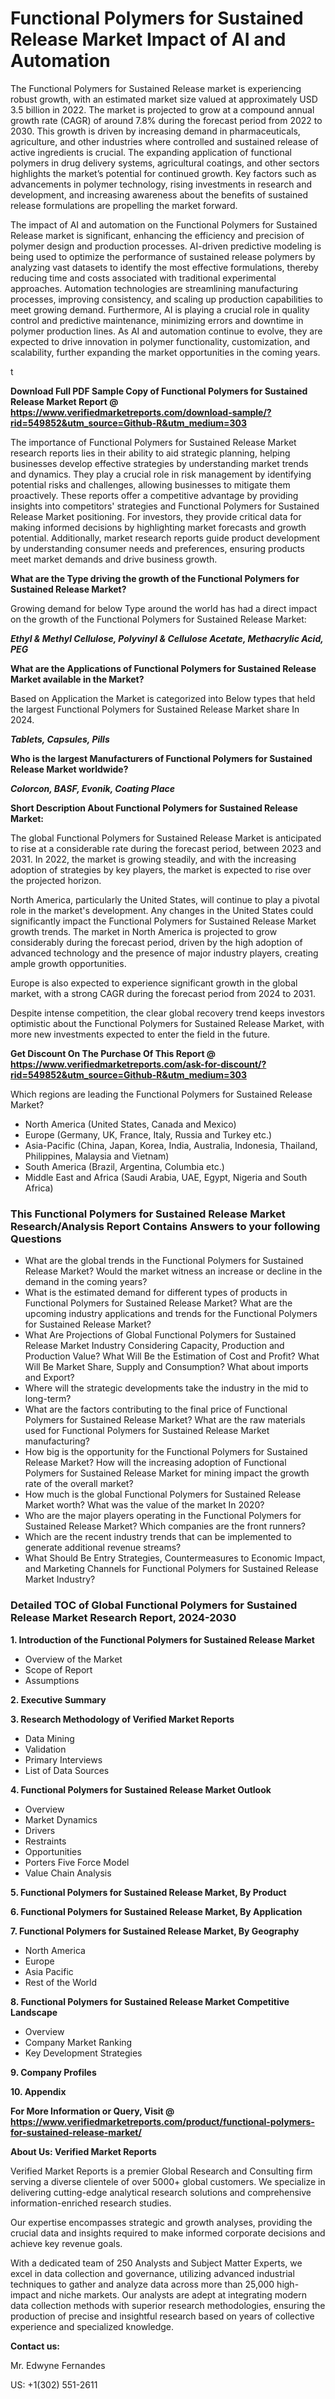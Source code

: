 <meta name="title" content="Global Functional Polymers for Sustained Release Market Impact of AI and Automation"><meta name="description" content="The Functional Polymers for Sustained Release market is experiencing robust growth, with an estimated market size valued at approximately USD 3.5 billion in 2022. The "><meta name="title" content="Functional Polymers for Sustained Release Market Size, Share, Scope, Trends, Growth, Opportunities, Analysis, Forecast"><h1>Functional Polymers for Sustained Release Market Impact of AI and Automation</h1><p>The Functional Polymers for Sustained Release market is experiencing robust growth, with an estimated market size valued at approximately USD 3.5 billion in 2022. The market is projected to grow at a compound annual growth rate (CAGR) of around 7.8% during the forecast period from 2022 to 2030. This growth is driven by increasing demand in pharmaceuticals, agriculture, and other industries where controlled and sustained release of active ingredients is crucial. The expanding application of functional polymers in drug delivery systems, agricultural coatings, and other sectors highlights the market’s potential for continued growth. Key factors such as advancements in polymer technology, rising investments in research and development, and increasing awareness about the benefits of sustained release formulations are propelling the market forward.</p><p>The impact of AI and automation on the Functional Polymers for Sustained Release market is significant, enhancing the efficiency and precision of polymer design and production processes. AI-driven predictive modeling is being used to optimize the performance of sustained release polymers by analyzing vast datasets to identify the most effective formulations, thereby reducing time and costs associated with traditional experimental approaches. Automation technologies are streamlining manufacturing processes, improving consistency, and scaling up production capabilities to meet growing demand. Furthermore, AI is playing a crucial role in quality control and predictive maintenance, minimizing errors and downtime in polymer production lines. As AI and automation continue to evolve, they are expected to drive innovation in polymer functionality, customization, and scalability, further expanding the market opportunities in the coming years.</p>t</p><p id="" class=""><strong>Download Full PDF Sample Copy of Functional Polymers for Sustained Release Market Report @ <a href="https://www.verifiedmarketreports.com/download-sample/?rid=549852&utm_source=Github-R&utm_medium=303" target="_blank">https://www.verifiedmarketreports.com/download-sample/?rid=549852&utm_source=Github-R&utm_medium=303</a></strong></p><p>The importance of&nbsp;Functional Polymers for Sustained Release Market research reports lies in their ability to aid strategic planning, helping businesses develop effective strategies by understanding market trends and dynamics. They play a crucial role in risk management by identifying potential risks and challenges, allowing businesses to mitigate them proactively. These reports offer a competitive advantage by providing insights into competitors' strategies and Functional Polymers for Sustained Release Market positioning. For investors, they provide critical data for making informed decisions by highlighting market forecasts and growth potential. Additionally, market research reports guide product development by understanding consumer needs and preferences, ensuring products meet market demands and drive business growth.</p><p><strong>What are the&nbsp;Type driving the growth of the Functional Polymers for Sustained Release Market?</strong></p><p id="" class="">Growing demand for below Type around the world has had a direct impact on the growth of the Functional Polymers for Sustained Release Market:</p><em><strong>Ethyl & Methyl Cellulose, Polyvinyl & Cellulose Acetate, Methacrylic Acid, PEG</strong></em></p><strong>What are the&nbsp;Applications&nbsp;of Functional Polymers for Sustained Release Market available in the Market?</strong></p><p id="" class="">Based on Application the Market is categorized into Below types that held the largest Functional Polymers for Sustained Release Market share In 2024.</p><em><strong>Tablets, Capsules, Pills</strong></em></p><strong>Who is the largest Manufacturers of Functional Polymers for Sustained Release Market worldwide?</strong></p><p><em><strong>Colorcon, BASF, Evonik, Coating Place</strong></em></p><p id="" class=""><strong>Short Description About Functional Polymers for Sustained Release Market:</strong></p><p>The global Functional Polymers for Sustained Release Market is anticipated to rise at a considerable rate during the forecast period, between 2023 and 2031. In 2022, the market is growing steadily, and with the increasing adoption of strategies by key players, the market is expected to rise over the projected horizon.</p><p>North America, particularly the United States, will continue to play a pivotal role in the market's development. Any changes in the United States could significantly impact the Functional Polymers for Sustained Release Market growth trends. The market in North America is projected to grow considerably during the forecast period, driven by the high adoption of advanced technology and the presence of major industry players, creating ample growth opportunities.</p><p>Europe is also expected to experience significant growth in the global market, with a strong CAGR during the forecast period from 2024 to 2031.</p><p>Despite intense competition, the clear global recovery trend keeps investors optimistic about the Functional Polymers for Sustained Release Market, with more new investments expected to enter the field in the future.</p><p id="" class=""><strong>Get Discount On The Purchase Of This Report @ <a href="https://www.verifiedmarketreports.com/ask-for-discount/?rid=549852&utm_source=Github-R&utm_medium=303" target="_blank">https://www.verifiedmarketreports.com/ask-for-discount/?rid=549852&utm_source=Github-R&utm_medium=303</a></strong></p>Which regions are leading the Functional Polymers for Sustained Release Market?</p><ul><li>North America (United States, Canada and Mexico)</li><li>Europe (Germany, UK, France, Italy, Russia and Turkey etc.)</li><li>Asia-Pacific (China, Japan, Korea, India, Australia, Indonesia, Thailand, Philippines, Malaysia and Vietnam)</li><li>South America (Brazil, Argentina, Columbia etc.)</li><li>Middle East and Africa (Saudi Arabia, UAE, Egypt, Nigeria and South Africa)</li></ul><h3 id="" class="">This Functional Polymers for Sustained Release Market Research/Analysis Report Contains Answers to your following Questions</h3><ul><li>What are the global trends in the Functional Polymers for Sustained Release Market? Would the market witness an increase or decline in the demand in the coming years?</li><li>What is the estimated demand for different types of products in Functional Polymers for Sustained Release Market? What are the upcoming industry applications and trends for the Functional Polymers for Sustained Release Market?</li><li>What Are Projections of Global Functional Polymers for Sustained Release Market Industry Considering Capacity, Production and Production Value? What Will Be the Estimation of Cost and Profit? What Will Be Market Share, Supply and Consumption? What about imports and Export?</li><li>Where will the strategic developments take the industry in the mid to long-term?</li><li>What are the factors contributing to the final price of Functional Polymers for Sustained Release Market? What are the raw materials used for Functional Polymers for Sustained Release Market manufacturing?</li><li>How big is the opportunity for the Functional Polymers for Sustained Release Market? How will the increasing adoption of Functional Polymers for Sustained Release Market for mining impact the growth rate of the overall market?</li><li>How much is the global Functional Polymers for Sustained Release Market worth? What was the value of the market In 2020?</li><li>Who are the major players operating in the Functional Polymers for Sustained Release Market? Which companies are the front runners?</li><li>Which are the recent industry trends that can be implemented to generate additional revenue streams?</li><li>What Should Be Entry Strategies, Countermeasures to Economic Impact, and Marketing Channels for Functional Polymers for Sustained Release Market Industry?</li></ul><h3 id="" class="">Detailed TOC of Global Functional Polymers for Sustained Release Market Research Report, 2024-2030</h3><p id="" class=""><strong>1. Introduction of the Functional Polymers for Sustained Release Market</strong></p><ul><li>Overview of the Market</li><li>Scope of Report</li><li>Assumptions</li></ul><p id="" class=""><strong>2. Executive Summary</strong></p><p id="" class=""><strong>3. Research Methodology of Verified Market Reports</strong></p><ul><li>Data Mining</li><li>Validation</li><li>Primary Interviews</li><li>List of Data Sources</li></ul><p id="" class=""><strong>4. Functional Polymers for Sustained Release Market Outlook</strong></p><ul><li>Overview</li><li>Market Dynamics</li><li>Drivers</li><li>Restraints</li><li>Opportunities</li><li>Porters Five Force Model</li><li>Value Chain Analysis</li></ul><p id="" class=""><strong>5. Functional Polymers for Sustained Release Market, By Product</strong></p><p id="" class=""><strong>6. Functional Polymers for Sustained Release Market, By Application</strong></p><p id="" class=""><strong>7. Functional Polymers for Sustained Release Market, By Geography</strong></p><ul><li>North America</li><li>Europe</li><li>Asia Pacific</li><li>Rest of the World</li></ul><p id="" class=""><strong>8. Functional Polymers for Sustained Release Market Competitive Landscape</strong></p><ul><li>Overview</li><li>Company Market Ranking</li><li>Key Development Strategies</li></ul><p id="" class=""><strong>9. Company Profiles</strong></p><p id="" class=""><strong>10. Appendix</strong></p><p id="" class=""><strong>For More Information or Query, Visit @ <a href="https://www.verifiedmarketreports.com/product/functional-polymers-for-sustained-release-market/" target="_blank">https://www.verifiedmarketreports.com/product/functional-polymers-for-sustained-release-market/</a></strong></p><p id="" class=""><strong>About Us: Verified Market Reports</strong></p><p id="" class="">Verified Market Reports is a premier Global Research and Consulting firm serving a diverse clientele of over 5000+ global customers. We specialize in delivering cutting-edge analytical research solutions and comprehensive information-enriched research studies.</p><p id="" class="">Our expertise encompasses strategic and growth analyses, providing the crucial data and insights required to make informed corporate decisions and achieve key revenue goals.</p><p id="" class="">With a dedicated team of 250 Analysts and Subject Matter Experts, we excel in data collection and governance, utilizing advanced industrial techniques to gather and analyze data across more than 25,000 high-impact and niche markets. Our analysts are adept at integrating modern data collection methods with superior research methodologies, ensuring the production of precise and insightful research based on years of collective experience and specialized knowledge.</p><p id="" class=""><strong>Contact us:</strong></p><p id="" class="">Mr. Edwyne Fernandes</p><p id="" class="">US: +1(302) 551-2611</p>
